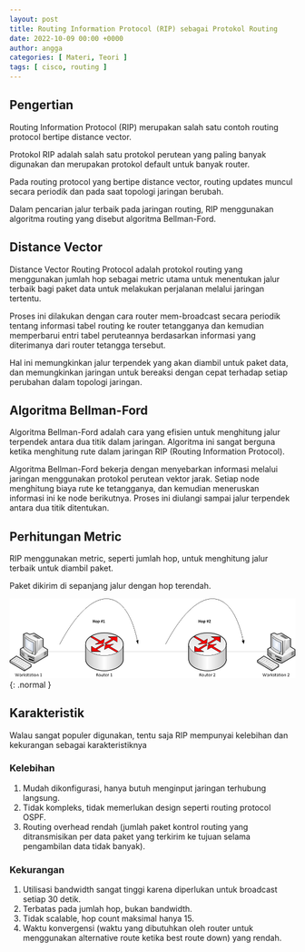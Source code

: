 ```yaml
---
layout: post
title: Routing Information Protocol (RIP) sebagai Protokol Routing
date: 2022-10-09 00:00 +0000
author: angga
categories: [ Materi, Teori ]
tags: [ cisco, routing ]
---
```


## Pengertian

Routing Information Protocol (RIP) merupakan salah satu contoh routing protocol bertipe distance vector.

Protokol RIP adalah salah satu protokol perutean yang paling banyak digunakan dan merupakan protokol default untuk banyak router.

Pada routing protocol yang bertipe distance vector, routing updates muncul secara periodik dan pada saat topologi jaringan berubah.

Dalam pencarian jalur terbaik pada jaringan routing, RIP menggunakan algoritma routing yang disebut algoritma Bellman-Ford.

## Distance Vector

Distance Vector Routing Protocol adalah protokol routing yang menggunakan jumlah hop sebagai metric utama untuk menentukan jalur terbaik bagi paket data untuk melakukan perjalanan melalui jaringan tertentu. 

Proses ini dilakukan dengan cara router mem-broadcast secara periodik tentang informasi tabel routing ke router tetangganya dan kemudian memperbarui entri tabel peruteannya berdasarkan informasi yang diterimanya dari router tetangga tersebut. 

Hal ini memungkinkan jalur terpendek yang akan diambil untuk paket data, dan memungkinkan jaringan untuk bereaksi dengan cepat terhadap setiap perubahan dalam topologi jaringan. 

## Algoritma Bellman-Ford

Algoritma Bellman-Ford adalah cara yang efisien untuk menghitung jalur terpendek antara dua titik dalam jaringan. Algoritma ini sangat berguna ketika menghitung rute dalam jaringan RIP (Routing Information Protocol). 

Algoritma Bellman-Ford bekerja dengan menyebarkan informasi melalui jaringan menggunakan protokol perutean vektor jarak. Setiap node menghitung biaya rute ke tetangganya, dan kemudian meneruskan informasi ini ke node berikutnya. Proses ini diulangi sampai jalur terpendek antara dua titik ditentukan.

## Perhitungan Metric

RIP menggunakan metric, seperti jumlah hop, untuk menghitung jalur terbaik untuk diambil paket. 

Paket dikirim di sepanjang jalur dengan hop terendah. 

![](/assets/img/2022-10-09-protokol-routing-routing-information-protocol-rip/01.png){: .normal }

## Karakteristik

Walau sangat populer digunakan, tentu saja RIP mempunyai kelebihan dan kekurangan sebagai karakteristiknya

### Kelebihan

1. Mudah dikonfigurasi, hanya butuh menginput jaringan terhubung langsung.
1. Tidak kompleks, tidak memerlukan design seperti routing protocol OSPF.
1. Routing overhead rendah (jumlah paket kontrol routing yang ditransmisikan per data paket yang terkirim ke tujuan selama pengambilan data tidak banyak).

### Kekurangan

1. Utilisasi bandwidth sangat tinggi karena diperlukan untuk broadcast setiap 30 detik.
1. Terbatas pada jumlah hop, bukan bandwidth.
1. Tidak scalable, hop count maksimal hanya 15.
1. Waktu konvergensi (waktu yang dibutuhkan oleh router untuk menggunakan alternative route ketika best route down) yang rendah.